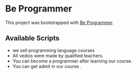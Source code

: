 # Be Programmer

This project was bootstrapped with [Be Programmer](https://infallible-mcnulty-abcbc7.netlify.app/).

## Available Scripts

* we sell programming language  courses 
* All vedios were made by qualified teachers.
* You can become a programmer after learning our course.
* You can get admit in our course .
